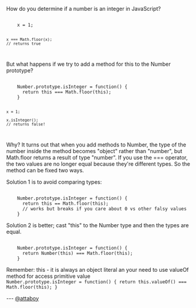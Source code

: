 How do you determine if a number is an integer in JavaScript?

<code>
    x = 1;
    
    x === Math.floor(x);
    // returns true
</code>

But what happens if we try to add a method for this to the Number prototype?

<code>
    Number.prototype.isInteger = function() {
      return this === Math.floor(this);
    }
    
    x = 1;
    
    x.isInteger();
    // returns false!
</code>

Why? It turns out that when you add methods to Number, the type of the number inside the method becomes "object" rather than "number", but Math.floor returns a result of type "number". If you use the === operator, the two values are no longer equal because they're different types. So the method can be fixed two ways.

Solution 1 is to avoid comparing types:

<code>
    Number.prototype.isInteger = function() {
      return this == Math.floor(this);
      // works but breaks if you care about 0 vs other falsy values
    }
</code>

Solution 2 is better; cast "this" to the Number type and then the types are equal.

<code>
    Number.prototype.isInteger = function() {
      return Number(this) === Math.floor(this);
    }
</code>

Remember: this - it is always an object literal an your need to use valueOf method for access primitive value
<code>
    Number.prototype.isInteger = function() {
      return this.valueOf() === Math.floor(this);
    }
</code>



--- [@attaboy](http://twitter.com/attaboy)
